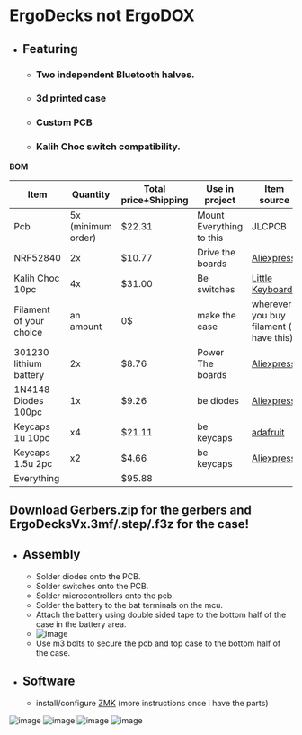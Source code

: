 # ErgoDecks not ErgoDOX
- ## Featuring
  - ### Two independent Bluetooth halves.
  - ### 3d printed case
  - ### Custom PCB
  - ### Kalih Choc switch compatibility.

**BOM**

| Item |Quantity |Total price+Shipping|Use in project|Item source|
| ------------- | ------------- | ------------- | ------------- | ------------- |
| Pcb  | 5x (minimum order) |$22.31|Mount Everything to this|JLCPCB|
| NRF52840	  | 2x |$10.77|Drive the boards|[Aliexpress](https://www.aliexpress.us/item/3256807018711621.html?spm=a2g0o.productlist.main.1.5a6eie0Hie0H9D&aem_p4p_detail=202505281428561705173893544160001721434&algo_pvid=e8c677b1-5ee7-4a06-9cf3-86530aadc628&algo_exp_id=e8c677b1-5ee7-4a06-9cf3-86530aadc628-0&pdp_ext_f=%7B%22order%22%3A%22307%22%2C%22eval%22%3A%221%22%7D&pdp_npi=4%40dis%21USD%214.39%214.39%21%21%2131.45%2131.45%21%402101c71a17484677363603280ed1bd%2112000039797470328%21sea%21US%214381910819%21X&curPageLogUid=OhOCTEVGrX7q&utparam-url=scene%3Asearch%7Cquery_from%3A&search_p4p_id=202505281428561705173893544160001721434_1)|
|Kalih Choc 10pc	|4x|$31.00|Be switches|[Little Keyboards](https://www.littlekeyboards.com/collections/keyboard-switches/products/kailh-choc-low-profile-switches)|
|Filament of your choice|an amount|0$|make the case|wherever you buy filament ( I have this)|
|301230 lithium battery|2x|$8.76|Power The boards|[Aliexpress](https://www.aliexpress.us/item/3256806602655947.html?spm=a2g0o.productlist.main.3.1f175238MrCTZJ&algo_pvid=eaa25171-69cd-4b4e-b96e-f3d39bffa79c&algo_exp_id=eaa25171-69cd-4b4e-b96e-f3d39bffa79c-2&pdp_ext_f=%7B%22order%22%3A%2274%22%2C%22eval%22%3A%221%22%7D&pdp_npi=4%40dis%21USD%218.10%214.70%21%21%2157.98%2133.63%21%402103205117484706855838784ee72d%2112000038305675270%21sea%21US%214381910819%21X&curPageLogUid=6xafRV7sUtxr&utparam-url=scene%3Asearch%7Cquery_from%3A)|
|1N4148 Diodes 100pc|1x|$9.26|be diodes|[Aliexpress](https://www.aliexpress.us/item/3256806058794623.html?spm=a2g0o.productlist.main.2.76fa3771JY9hHq&algo_pvid=3d141e2c-c612-4dda-8ee7-d81e18ab9714&algo_exp_id=3d141e2c-c612-4dda-8ee7-d81e18ab9714-1&pdp_ext_f=%7B%22order%22%3A%22914%22%2C%22eval%22%3A%221%22%7D&pdp_npi=4%40dis%21USD%211.84%211.28%21%21%2113.14%219.15%21%402101c80217484699707521224ee30c%2112000036448323916%21sea%21US%214381910819%21X&curPageLogUid=FxGJkqmD4E5N&utparam-url=scene%3Asearch%7Cquery_from%3A)|
|Keycaps 1u 10pc|x4|$21.11|be keycaps|[adafruit](https://www.adafruit.com/product/5737)|
|Keycaps 1.5u 2pc|x2|$4.66|be keycaps|[Aliexpress](https://www.aliexpress.us/item/3256805730011012.html?spm=a2g0o.productlist.main.8.4ba31a67KZIfyi&algo_pvid=95a4ad10-6234-413b-ba30-70ed94a3c48a&algo_exp_id=95a4ad10-6234-413b-ba30-70ed94a3c48a-7&pdp_ext_f=%7B%22order%22%3A%2263%22%2C%22eval%22%3A%221%22%7D&pdp_npi=4%40dis%21USD%212.33%212.33%21%21%212.33%212.33%21%40210337bc17484682352145208eab6e%2112000034838215571%21sea%21US%214381910819%21X&curPageLogUid=KAtk70CozSZd&utparam-url=scene%3Asearch%7Cquery_from%3A)|
|Everything||$95.88|||

## **Download Gerbers.zip for the gerbers and ErgoDecksVx.3mf/.step/.f3z for the case!**
- ## **Assembly**
  - Solder diodes onto the PCB.
  - Solder switches onto the PCB.
  - Solder microcontrollers onto the pcb.
  - Solder the battery to the bat terminals on the mcu.
  - Attach the battery using double sided tape to the bottom half of the case in the battery area.
  - ![image](https://github.com/user-attachments/assets/371abf3e-b6f9-4f95-85ed-9dc5b281bec2)
  - Use m3 bolts to secure the pcb and top case to the bottom half of the case.

- ## **Software**
  - install/configure [ZMK](https://zmk.dev/docs/user-setup) (more instructions once i have the parts)

![image](https://github.com/user-attachments/assets/49c8ae91-7437-4b8a-8b07-92a017c727ab)
![image](https://github.com/user-attachments/assets/4712b373-c182-4556-9e80-d0b9a6c7b6ed)
![image](https://github.com/user-attachments/assets/04a16e00-8f62-4c53-ae3c-68ec50fd374b)
![image](https://github.com/user-attachments/assets/054641cc-98f3-42de-8c28-08df6e4e4228)

